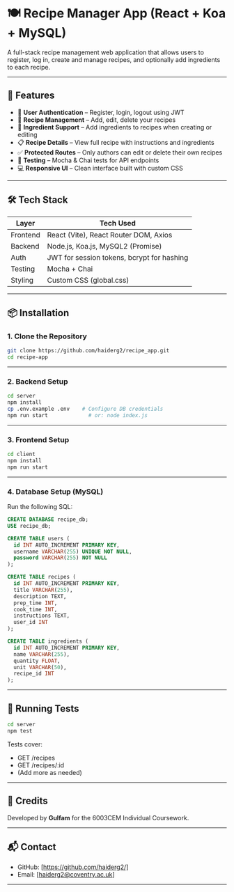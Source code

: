 # 🍽️ Recipe Manager App (React + Koa + MySQL)

A full-stack recipe management web application that allows users to register, log in, create and manage recipes, and optionally add ingredients to each recipe.

---

## 🚀 Features

- 🔐 **User Authentication** – Register, login, logout using JWT
- 📝 **Recipe Management** – Add, edit, delete your recipes
- 🧂 **Ingredient Support** – Add ingredients to recipes when creating or editing
- 📋 **Recipe Details** – View full recipe with instructions and ingredients
- ✅ **Protected Routes** – Only authors can edit or delete their own recipes
- 🧪 **Testing** – Mocha & Chai tests for API endpoints
- 💻 **Responsive UI** – Clean interface built with custom CSS

---

## 🛠️ Tech Stack

| Layer     | Tech Used                                |
|-----------|-------------------------------------------|
| Frontend  | React (Vite), React Router DOM, Axios     |
| Backend   | Node.js, Koa.js, MySQL2 (Promise)         |
| Auth      | JWT for session tokens, bcrypt for hashing |
| Testing   | Mocha + Chai                              |
| Styling   | Custom CSS (global.css)                   |

---

## 📦 Installation

### 1. Clone the Repository

```bash
git clone https://github.com/haiderg2/recipe_app.git
cd recipe-app
```

---

### 2. Backend Setup

```bash
cd server
npm install
cp .env.example .env    # Configure DB credentials
npm run start             # or: node index.js
```

---

### 3. Frontend Setup

```bash
cd client
npm install
npm run start
```

---

### 4. Database Setup (MySQL)

Run the following SQL:

```sql
CREATE DATABASE recipe_db;
USE recipe_db;

CREATE TABLE users (
  id INT AUTO_INCREMENT PRIMARY KEY,
  username VARCHAR(255) UNIQUE NOT NULL,
  password VARCHAR(255) NOT NULL
);

CREATE TABLE recipes (
  id INT AUTO_INCREMENT PRIMARY KEY,
  title VARCHAR(255),
  description TEXT,
  prep_time INT,
  cook_time INT,
  instructions TEXT,
  user_id INT
);

CREATE TABLE ingredients (
  id INT AUTO_INCREMENT PRIMARY KEY,
  name VARCHAR(255),
  quantity FLOAT,
  unit VARCHAR(50),
  recipe_id INT
);
```

---

## 🧪 Running Tests

```bash
cd server
npm test
```

Tests cover:
- GET /recipes
- GET /recipes/:id
- (Add more as needed)

---

## 🙌 Credits

Developed by **Gulfam** for the 6003CEM Individual Coursework.

---

## 📬 Contact

- GitHub: [https://github.com/haiderg2/]
- Email: [haiderg2@coventry.ac.uk]

---